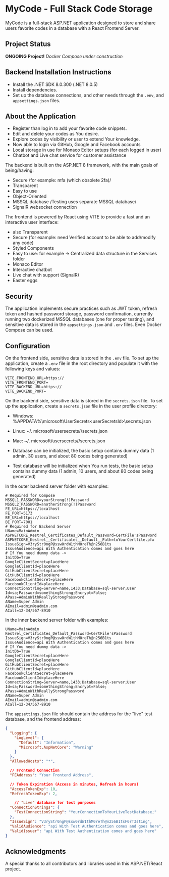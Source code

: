 # MyCode - Full Stack Code Storage

MyCode is a full-stack ASP.NET application designed to store and share users favorite codes in a database with a React Frontend Server.

## Project Status

**ONGOING Project!**
*Docker Compose under construction*

## Backend Installation Instructions
  - Install the .NET SDK 8.0.300 (.NET 8.0.5)
  - Install dependencies.
  - Set up the database connections, and other needs through the `.env`, and `appsettings.json` files.
     
## About the Application
  - Register than log in to add your favorite code snippets.
  - Edit and delete your codes as You desire.
  - Explore codes by visibility or user to extend Your knowledge.
  - Now able to login via GitHub, Google and Facebook accounts
  - Local storage in use for Monaco Editor setups (for each logged in user)
  - Chatbot and Live chat service for customer assistance

The backend is built on the ASP.NET 8 framework, with the main goals of being/having:
  - Secure /for example: mfa (which obsolete 2fa)/
  - Transparent
  - Easy to use
  - Object-Oriented
  - MSSQL database /Testing uses separate MSSQL database/
  - SignalR websocket connection

The frontend is powered by React using VITE to provide a fast and an interactive user interface:
  - also Transparent
  - Secure (for example: need Verified account to be able to add/modify any code)
  - Styled Components
  - Easy to use: for example -> Centralized data structure in the Services folder
  - Monaco Editor
  - Interactive chatbot
  - Live chat with support (SignalR)
  - Easter eggs
  
## Security
The application implements secure practices such as JWT token, refresh token and hashed password storage, password confirmation, currently running two dockerized MSSQL databases (one for proper testing),
and sensitive data is stored in the `appsettings.json` and `.env` files. Even Docker Compose can be used.

## Configuration
On the frontend side, sensitive data is stored in the `.env` file. To set up the application, create a `.env` file in the root directory and populate it with the following keys and values:

```env
VITE_FRONTEND_URL=https://
VITE_FRONTEND_PORT=
VITE_BACKEND_URL=https://
VITE_BACKEND_PORT=
```

On the backend side, sensitive data is stored in the `secrets.json` file. To set up the application, create a `secrets.json` file in the user profile directory:
   - Windows: %APPDATA%\microsoft\UserSecrets\<userSecretsId>\secrets.json
   - Linux: ~/. microsoft/usersecrets/<userSecretsId>/secrets.json
   - Mac: ~/. microsoft/usersecrets/<userSecretsId>/secrets.json

  - Database can be initialized, the basic setup contains dummy data (1 admin, 30 users, and about 80 codes being generated)
  - Test database will be initialized when You run tests, the basic setup contains dummy data (1 admin, 10 users, and about 80 codes being generated)
   
In the outer backend server folder with examples:
```env
# Required for Compose
MSSQL1_PASSWORD=yourStrong(!)Password
MSSQL2_PASSWORD=anotherStrong(!)Password
FE_URL=https://localhost
FE_PORT=5173
BE_URL=https://localhost
BE_PORT=7001
# Required for Backend Server
UName=MainAdmin
ASPNETCORE_Kestrel_Certificates_Default_Password=CertFile'sPassword
ASPNETCORE_Kestrel__Certificates__Default__Path=toYourCertfile.pfx
IssueSign=V3ryStr0ngP@ssw0rdW1thM0reTh@n256B1ts
IssueAudience=api With Authentication comes and goes here
# If You need dummy data ->
InitDb=True
GoogleClientSecret=placeHere
GoogleClientId=placeHere
GitHubClientSecret=placeHere
GitHubClientId=placeHere
FacebookClientSecret=placeHere
FacebookClientId=placeHere
ConnectionString=Server=name,1433;Database=sql-server;User Id=sa;Password=somethingStrong;Encrypt=False;
APass=AdminWithReallyStrongPassword
AName=Super Admin
AEmail=admin@sadmin.com
ACall=12-34/567-8910
```

In the inner backend server folder with examples:
```env
UName=MainAdmin
Kestrel_Certificates_Default_Password=CertFile'sPassword
IssueSign=V3ryStr0ngP@ssw0rdW1thM0reTh@n256B1ts
IssueAudience=api With Authentication comes and goes here
# If You need dummy data ->
InitDb=True
GoogleClientSecret=placeHere
GoogleClientId=placeHere
GitHubClientSecret=placeHere
GitHubClientId=placeHere
FacebookClientSecret=placeHere
FacebookClientId=placeHere
ConnectionString=Server=name,1433;Database=sql-server;User Id=sa;Password=somethingStrong;Encrypt=False;
APass=AdminWithReallyStrongPassword
AName=Super Admin
AEmail=admin@sadmin.com
ACall=12-34/567-8910
```

The `appsettings.json` file should contain the address for the "live" test database, and the frontend address:

```json
{
  "Logging": {
    "LogLevel": {
      "Default": "Information",
      "Microsoft.AspNetCore": "Warning"
    }
  },
  "AllowedHosts": "*",

  // Frontend Connection
  "FEAddress": "Your Frontend Address",

  // Token Expiration (Access in minutes, Refresh in hours)
  "AccessTokenExp": 10,
  "RefreshTokenExp": 2,

    // "Live" database for test purposes
  "ConnectionStrings": {
    "TestConnectionString": "YourConnectionToYourLiveTestDatabase;"
  },
  "IssueSign": "V3ryStr0ngP@ssw0rdW1thM0reTh@n256B1tsF0rT3st1ng",
  "ValidAudience": "api With Test Authentication comes and goes here",
  "ValidIssuer": "api With Test Authentication comes and goes here"
}
```

## Acknowledgments

A special thanks to all contributors and libraries used in this ASP.NET/React project.
